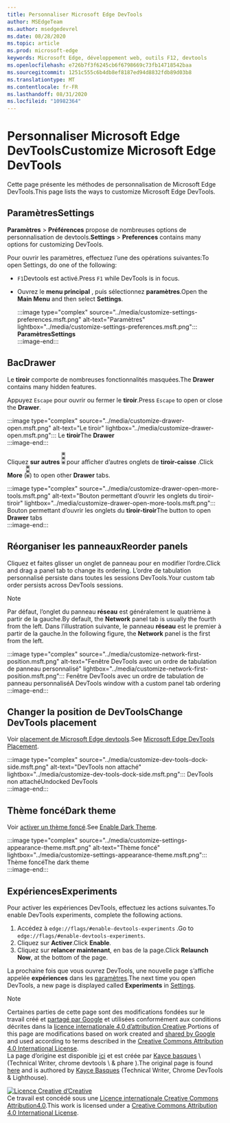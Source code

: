 ```yaml
---
title: Personnaliser Microsoft Edge DevTools
author: MSEdgeTeam
ms.author: msedgedevrel
ms.date: 08/28/2020
ms.topic: article
ms.prod: microsoft-edge
keywords: Microsoft Edge, développement web, outils F12, devtools
ms.openlocfilehash: e726b7f3f6245cb6f6798669c73fb14718542baa
ms.sourcegitcommit: 1251c555c6b4db8ef8187ed94d8832fdb89d03b8
ms.translationtype: MT
ms.contentlocale: fr-FR
ms.lasthandoff: 08/31/2020
ms.locfileid: "10982364"
---
```

<!-- Copyright Kayce Basques 

   Licensed under the Apache License, Version 2.0 (the "License");
   you may not use this file except in compliance with the License.
   You may obtain a copy of the License at

       https://www.apache.org/licenses/LICENSE-2.0

   Unless required by applicable law or agreed to in writing, software
   distributed under the License is distributed on an "AS IS" BASIS,
   WITHOUT WARRANTIES OR CONDITIONS OF ANY KIND, either express or implied.
   See the License for the specific language governing permissions and
   limitations under the License.  -->





# <span data-ttu-id="4923d-103">Personnaliser Microsoft Edge DevTools</span><span class="sxs-lookup"><span data-stu-id="4923d-103">Customize Microsoft Edge DevTools</span></span>   

  

<span data-ttu-id="4923d-104">Cette page présente les méthodes de personnalisation de Microsoft Edge DevTools.</span><span class="sxs-lookup"><span data-stu-id="4923d-104">This page lists the ways to customize Microsoft Edge DevTools.</span></span>  

## <span data-ttu-id="4923d-105">Paramètres</span><span class="sxs-lookup"><span data-stu-id="4923d-105">Settings</span></span>   

<span data-ttu-id="4923d-106">**Paramètres**  >  **Préférences** propose de nombreuses options de personnalisation de devtools.</span><span class="sxs-lookup"><span data-stu-id="4923d-106">**Settings** > **Preferences** contains many options for customizing DevTools.</span></span>  

<span data-ttu-id="4923d-107">Pour ouvrir les paramètres, effectuez l’une des opérations suivantes:</span><span class="sxs-lookup"><span data-stu-id="4923d-107">To open Settings, do one of the following:</span></span>  

*   <span data-ttu-id="4923d-108">`F1`Devtools est activé.</span><span class="sxs-lookup"><span data-stu-id="4923d-108">Press `F1` while DevTools is in focus.</span></span>  
*   <span data-ttu-id="4923d-109">Ouvrez le **menu principal** , puis sélectionnez **paramètres**.</span><span class="sxs-lookup"><span data-stu-id="4923d-109">Open the **Main Menu** and then select **Settings**.</span></span>  
    
    :::image type="complex" source="../media/customize-settings-preferences.msft.png" alt-text="Paramètres" lightbox="../media/customize-settings-preferences.msft.png":::
       **<span data-ttu-id="4923d-111">Paramètres</span><span class="sxs-lookup"><span data-stu-id="4923d-111">Settings</span></span>**  
    :::image-end:::  
    
## <span data-ttu-id="4923d-112">Bac</span><span class="sxs-lookup"><span data-stu-id="4923d-112">Drawer</span></span>   

<span data-ttu-id="4923d-113">Le **tiroir** comporte de nombreuses fonctionnalités masquées.</span><span class="sxs-lookup"><span data-stu-id="4923d-113">The **Drawer** contains many hidden features.</span></span>  

<span data-ttu-id="4923d-114">Appuyez `Escape` pour ouvrir ou fermer le **tiroir**.</span><span class="sxs-lookup"><span data-stu-id="4923d-114">Press `Escape` to open or close the **Drawer**.</span></span>  

:::image type="complex" source="../media/customize-drawer-open.msft.png" alt-text="Le tiroir" lightbox="../media/customize-drawer-open.msft.png":::
   <span data-ttu-id="4923d-116">Le **tiroir**</span><span class="sxs-lookup"><span data-stu-id="4923d-116">The **Drawer**</span></span>  
:::image-end:::  

<span data-ttu-id="4923d-117">Cliquez **sur autres** ![ ][ImageMoreIcon] pour afficher d’autres onglets de **tiroir-caisse** .</span><span class="sxs-lookup"><span data-stu-id="4923d-117">Click **More** \(![More][ImageMoreIcon]\) to open other **Drawer** tabs.</span></span>  

:::image type="complex" source="../media/customize-drawer-open-more-tools.msft.png" alt-text="Bouton permettant d’ouvrir les onglets du tiroir-tiroir" lightbox="../media/customize-drawer-open-more-tools.msft.png":::
   <span data-ttu-id="4923d-119">Bouton permettant d’ouvrir les onglets du **tiroir-tiroir**</span><span class="sxs-lookup"><span data-stu-id="4923d-119">The button to open **Drawer** tabs</span></span>  
:::image-end:::  

## <span data-ttu-id="4923d-120">Réorganiser les panneaux</span><span class="sxs-lookup"><span data-stu-id="4923d-120">Reorder panels</span></span>   

<span data-ttu-id="4923d-121">Cliquez et faites glisser un onglet de panneau pour en modifier l’ordre.</span><span class="sxs-lookup"><span data-stu-id="4923d-121">Click and drag a panel tab to change its ordering.</span></span>  <span data-ttu-id="4923d-122">L’ordre de tabulation personnalisé persiste dans toutes les sessions DevTools.</span><span class="sxs-lookup"><span data-stu-id="4923d-122">Your custom tab order persists across DevTools sessions.</span></span>  

> [!NOTE]
> <span data-ttu-id="4923d-123">Par défaut, l’onglet du panneau **réseau** est généralement le quatrième à partir de la gauche.</span><span class="sxs-lookup"><span data-stu-id="4923d-123">By default, the **Network** panel tab is usually the fourth from the left.</span></span>  <span data-ttu-id="4923d-124">Dans l’illustration suivante, le panneau **réseau** est le premier à partir de la gauche.</span><span class="sxs-lookup"><span data-stu-id="4923d-124">In the following figure, the **Network** panel is the first from the left.</span></span>  

:::image type="complex" source="../media/customize-network-first-position.msft.png" alt-text="Fenêtre DevTools avec un ordre de tabulation de panneau personnalisé" lightbox="../media/customize-network-first-position.msft.png":::
   <span data-ttu-id="4923d-126">Fenêtre DevTools avec un ordre de tabulation de panneau personnalisé</span><span class="sxs-lookup"><span data-stu-id="4923d-126">A DevTools window with a custom panel tab ordering</span></span>  
:::image-end:::  

## <span data-ttu-id="4923d-127">Changer la position de DevTools</span><span class="sxs-lookup"><span data-stu-id="4923d-127">Change DevTools placement</span></span>   

<span data-ttu-id="4923d-128">Voir [placement de Microsoft Edge devtools][DevToolsPlacement].</span><span class="sxs-lookup"><span data-stu-id="4923d-128">See [Microsoft Edge DevTools Placement][DevToolsPlacement].</span></span>  

:::image type="complex" source="../media/customize-dev-tools-dock-side.msft.png" alt-text="DevTools non attaché" lightbox="../media/customize-dev-tools-dock-side.msft.png":::
   <span data-ttu-id="4923d-130">DevTools non attaché</span><span class="sxs-lookup"><span data-stu-id="4923d-130">Undocked DevTools</span></span>  
:::image-end:::  

## <span data-ttu-id="4923d-131">Thème foncé</span><span class="sxs-lookup"><span data-stu-id="4923d-131">Dark theme</span></span>   

<span data-ttu-id="4923d-132">Voir [activer un thème foncé][DarkTheme].</span><span class="sxs-lookup"><span data-stu-id="4923d-132">See [Enable Dark Theme][DarkTheme].</span></span>  

:::image type="complex" source="../media/customize-settings-appearance-theme.msft.png" alt-text="Thème foncé" lightbox="../media/customize-settings-appearance-theme.msft.png":::
   <span data-ttu-id="4923d-134">Thème foncé</span><span class="sxs-lookup"><span data-stu-id="4923d-134">The dark theme</span></span>  
:::image-end:::  

## <span data-ttu-id="4923d-135">Expériences</span><span class="sxs-lookup"><span data-stu-id="4923d-135">Experiments</span></span>   

<span data-ttu-id="4923d-136">Pour activer les expériences DevTools, effectuez les actions suivantes.</span><span class="sxs-lookup"><span data-stu-id="4923d-136">To enable DevTools experiments, complete the following actions.</span></span>  

1.  <span data-ttu-id="4923d-137">Accédez à `edge://flags/#enable-devtools-experiments` .</span><span class="sxs-lookup"><span data-stu-id="4923d-137">Go to `edge://flags/#enable-devtools-experiments`.</span></span>  
1.  <span data-ttu-id="4923d-138">Cliquez sur **Activer**.</span><span class="sxs-lookup"><span data-stu-id="4923d-138">Click **Enable**.</span></span>  
1.  <span data-ttu-id="4923d-139">Cliquez sur **relancer maintenant**, en bas de la page.</span><span class="sxs-lookup"><span data-stu-id="4923d-139">Click **Relaunch Now**, at the bottom of the page.</span></span>  

<span data-ttu-id="4923d-140">La prochaine fois que vous ouvrez DevTools, une nouvelle page s’affiche appelée **expériences** dans les [paramètres](#settings).</span><span class="sxs-lookup"><span data-stu-id="4923d-140">The next time you open DevTools, a new page is displayed called **Experiments** in [Settings](#settings).</span></span>  

<!--  
   

  
-->  

<!-- image links -->  

[ImageMoreIcon]: ../media/more-icon.msft.png  

<!-- links -->  

[DevToolsPlacement]: ./placement.md "Changer la position de Microsoft Edge DevTools Documents Microsoft"  
[DarkTheme]: ./dark-theme.md "Activer un thème foncé dans Microsoft Edge DevTools | Documents Microsoft"  

> [!NOTE]
> <span data-ttu-id="4923d-143">Certaines parties de cette page sont des modifications fondées sur le travail créé et [partagé par Google][GoogleSitePolicies] et utilisées conformément aux conditions décrites dans la [licence internationale 4,0 d’attribution Creative][CCA4IL].</span><span class="sxs-lookup"><span data-stu-id="4923d-143">Portions of this page are modifications based on work created and [shared by Google][GoogleSitePolicies] and used according to terms described in the [Creative Commons Attribution 4.0 International License][CCA4IL].</span></span>  
> <span data-ttu-id="4923d-144">La page d’origine est disponible [ici](https://developers.google.com/web/tools/chrome-devtools/customize/index) et est créée par [Kayce basques][KayceBasques] \ (Technical Writer, chrome devtools \ & phare \).</span><span class="sxs-lookup"><span data-stu-id="4923d-144">The original page is found [here](https://developers.google.com/web/tools/chrome-devtools/customize/index) and is authored by [Kayce Basques][KayceBasques] \(Technical Writer, Chrome DevTools \& Lighthouse\).</span></span>  

[![Licence Creative d’Creative][CCby4Image]][CCA4IL]  
<span data-ttu-id="4923d-146">Ce travail est concédé sous une [Licence internationale Creative Commons Attribution4.0][CCA4IL].</span><span class="sxs-lookup"><span data-stu-id="4923d-146">This work is licensed under a [Creative Commons Attribution 4.0 International License][CCA4IL].</span></span>  

[CCA4IL]: https://creativecommons.org/licenses/by/4.0  
[CCby4Image]: https://i.creativecommons.org/l/by/4.0/88x31.png  
[GoogleSitePolicies]: https://developers.google.com/terms/site-policies  
[KayceBasques]: https://developers.google.com/web/resources/contributors/kaycebasques  
